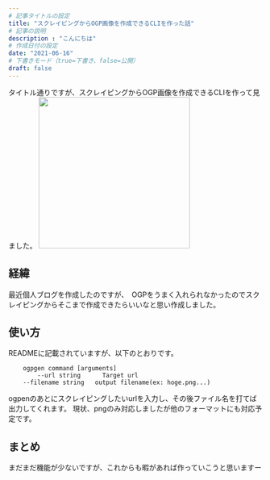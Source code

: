 ```yaml
---
# 記事タイトルの設定
title: "スクレイピングからOGP画像を作成できるCLIを作った話"
# 記事の説明
description : "こんにちは"
# 作成日付の設定
date: "2021-06-16"
# 下書きモード（true=下書き、false=公開）
draft: false
---
```

タイトル通りですが、スクレイピングからOGP画像を作成できるCLIを作って見ました。
<a href="https://github.com/komisan19/ogpgen"><img src="https://github-link-card.s3.ap-northeast-1.amazonaws.com/komisan19/ogpgen.png" width="300px"></a>

## 経緯
最近個人ブログを作成したのですが、　OGPをうまく入れられなかったのでスクレイピングからそこまで作成できたらいいなと思い作成しました。
## 使い方
READMEに記載されていますが、以下のとおりです。

```
    ogpgen command [arguments]
        --url string      Target url
	--filename string   output filename(ex: hoge.png...)
```

ogpenのあとにスクレイピングしたいurlを入力し、その後ファイル名を打てば出力してくれます。
現状、pngのみ対応しましたが他のフォーマットにも対応予定です。


## まとめ
まだまだ機能が少ないですが、これからも暇があれば作っていこうと思いますー

